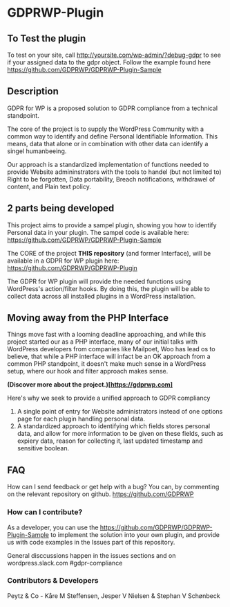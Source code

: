 # GDPRWP-Plugin

## To Test the plugin
To test on your site, call http://yoursite.com/wp-admin/?debug-gdpr to see if your assigned data to the gdpr object.
Follow the example found here https://github.com/GDPRWP/GDPRWP-Plugin-Sample

## Description
GDPR for WP is a proposed solution to GDPR compliance from a technical standpoint. 

The core of the project is to supply the WordPress Community with a common way to identify and define Personal Identifiable Information. This means, data that alone or in combination with other data can identify a singel humanbeeing.

Our approach is a standardized implementation of functions needed to provide Website admininstrators with the tools to  handel (but not limited to) Right to be forgotten, Data portability, Breach notifications, withdrawel of content, and Plain text policy. 

## 2 parts being developed
This project aims to provide a sampel plugin, showing you how to identify Personal data in your plugin. The sampel code is available here:
https://github.com/GDPRWP/GDPRWP-Plugin-Sample

The CORE of the project **THIS repository** (and former Interface), will be available in a GDPR for WP plugin here:
https://github.com/GDPRWP/GDPRWP-Plugin

The GDPR for WP plugin will provide the needed functions using WordPress's action/filter hooks. By doing this, the plugin will be able to collect data across all installed plugins in a WordPress installation. 

## Moving away from the PHP Interface
Things move fast with a looming deadline approaching, and while this project started our as a PHP interface, many of our initial talks with WordPress developers from companies like Mailpoet, Woo has lead os to believe, that while a PHP interface will infact be an OK approach from a common PHP standpoint, it doesn't make much sense in a WordPress setup, where our hook and filter approach makes sense.

**(Discover more about the project.)[https://gdprwp.com]**


Here's why we seek to provide a unified approach to GDPR compliancy
1. A single point of entry for Website administrators instead of one options page for each plugin handling personal data.
2. A standardized approach to identifying which fields stores personal data, and allow for more information to be given on these fields, such as expiery data, reason for collecting it, last updated timestamp and sensitive boolean.


## FAQ
How can I send feedback or get help with a bug?
You can, by commenting on the relevant repository on github. 
https://github.com/GDPRWP

### How can I contribute?
As a developer, you can use the https://github.com/GDPRWP/GDPRWP-Plugin-Sample to implement the solution into your own plugin, and provide us with code examples in the Issues part of this repository.

General disccussions happen in the issues sections and on wordpress.slack.com #gdpr-compliance

### Contributors & Developers
 Peytz & Co - Kåre M Steffensen, Jesper V Nielsen & Stephan V Schønbeck
